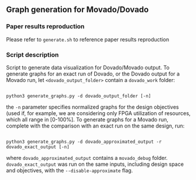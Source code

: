 ## Graph generation for Movado/Dovado

### Paper results reproduction

Please refer to  `generate.sh` to reference paper results reproduction


### Script description
Script to generate data visualization for Dovado/Movado output.
To generate graphs for an exact run of Dovado, or the Dovado output for a Movado run, let <code><dovado_output_folder></code> contain a <code>dovado_work</code> folder:

<code>
python3 generate_graphs.py -d dovado_output_folder [-n]
</code>
  

the <code>-n</code> parameter specifies normalized graphs for the design objectives (used if, for example, we are considering only FPGA utilization of resources, which all range in [0-100%].
 To generate graphs for a Movado run, complete with the comparison with an exact run on the same design, run:
  
<code>
python3 generate_graphs.py -d dovado_approximated_output -r dovado_exact_output [-n]
</code>
  
  where <code>dovado_approximated_output</code> contains a <code>movado_debug</code> folder. <code>dovado_exact_output</code> was run on the same inputs, including design space and objectives, with the <code>--disable-approximate</code> flag.
